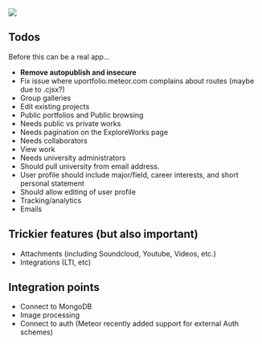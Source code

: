 <img src='https://codeship.com/projects/a19a4bd0-b650-0133-d543-527a54f9b7b1/status?branch=master'/>

## Todos
Before this can be a real app...
- **Remove autopublish and insecure**
- Fix issue where uportfolio.meteor.com complains about routes (maybe due to .cjsx?)
- Group galleries
- Edit existing projects
- Public portfolios and Public browsing
- Needs public vs private works
- Needs pagination on the ExploreWorks page
- Needs collaborators
- View work
- Needs university administrators
- Should pull university from email address.
- User profile should include major/field, career interests, and short personal statement
- Should allow editing of user profile
- Tracking/analytics
- Emails

## Trickier features (but also important)
- Attachments (including Soundcloud, Youtube, Videos, etc.)
- Integrations (LTI, etc)

## Integration points
- Connect to MongoDB
- Image processing
- Connect to auth (Meteor recently added support for external Auth schemes)